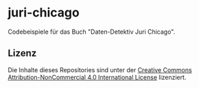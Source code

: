 # juri-chicago
Codebeispiele für das Buch "Daten-Detektiv Juri Chicago".

## Lizenz
Die Inhalte dieses Repositories sind unter der [Creative Commons Attribution-NonCommercial 4.0 International License](https://creativecommons.org/licenses/by-nc/4.0/) lizenziert.
